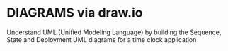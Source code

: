 # DIAGRAMS via draw.io

Understand UML (Unified Modeling Language) by building the Sequence, State and Deployment UML diagrams for a time clock application
